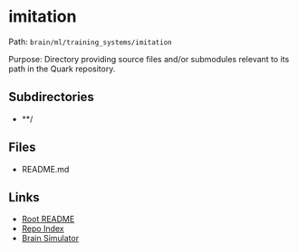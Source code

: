 # imitation

Path: `brain/ml/training_systems/imitation`

Purpose: Directory providing source files and/or submodules relevant to its path in the Quark repository.

## Subdirectories
- **/

## Files
- README.md

## Links
- [Root README](../../../README.md)
- [Repo Index](../../../repo_index.json)
- [Brain Simulator](../../../brain/architecture/brain_simulator.py)
